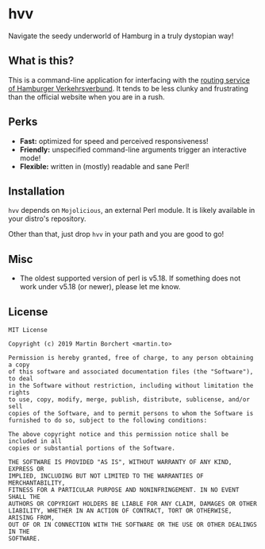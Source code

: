 # hvv

Navigate the seedy underworld of Hamburg in a truly dystopian way!

## What is this?

This is a command-line application for interfacing with the [routing
service of Hamburger Verkehrsverbund][hvv-web]. It tends to be less
clunky and frustrating than the official website when you are in a rush.

[hvv-web]: https://geofox.hvv.de

## Perks

- **Fast:** optimized for speed and perceived responsiveness!
- **Friendly:** unspecified command-line arguments trigger an interactive mode!
- **Flexible:** written in (mostly) readable and sane Perl!

## Installation

`hvv` depends on `Mojolicious`, an external Perl module. It is likely
available in your distro's repository.

Other than that, just drop `hvv` in your path and you are good to go!

## Misc

- The oldest supported version of perl is v5.18. If something does not work
  under v5.18 (or newer), please let me know.

## License

```
MIT License

Copyright (c) 2019 Martin Borchert <martin.to>

Permission is hereby granted, free of charge, to any person obtaining a copy
of this software and associated documentation files (the "Software"), to deal
in the Software without restriction, including without limitation the rights
to use, copy, modify, merge, publish, distribute, sublicense, and/or sell
copies of the Software, and to permit persons to whom the Software is
furnished to do so, subject to the following conditions:

The above copyright notice and this permission notice shall be included in all
copies or substantial portions of the Software.

THE SOFTWARE IS PROVIDED "AS IS", WITHOUT WARRANTY OF ANY KIND, EXPRESS OR
IMPLIED, INCLUDING BUT NOT LIMITED TO THE WARRANTIES OF MERCHANTABILITY,
FITNESS FOR A PARTICULAR PURPOSE AND NONINFRINGEMENT. IN NO EVENT SHALL THE
AUTHORS OR COPYRIGHT HOLDERS BE LIABLE FOR ANY CLAIM, DAMAGES OR OTHER
LIABILITY, WHETHER IN AN ACTION OF CONTRACT, TORT OR OTHERWISE, ARISING FROM,
OUT OF OR IN CONNECTION WITH THE SOFTWARE OR THE USE OR OTHER DEALINGS IN THE
SOFTWARE.
```
